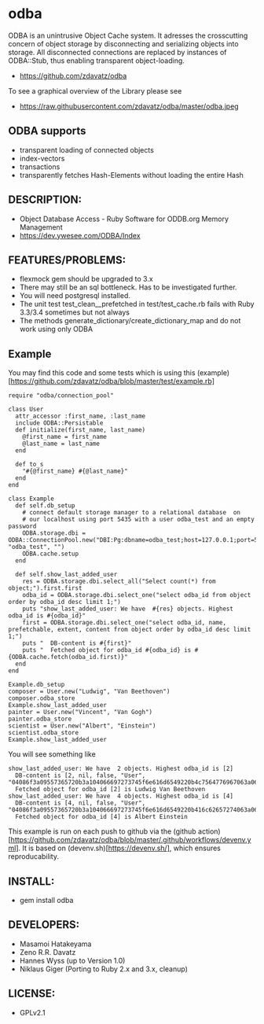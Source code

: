 # odba

ODBA is an unintrusive Object Cache system. It adresses the crosscutting 
concern of object storage by disconnecting and serializing objects into 
storage. All disconnected connections are replaced by instances of 
ODBA::Stub, thus enabling transparent object-loading.


* https://github.com/zdavatz/odba

To see a graphical overview of the Library please see

* https://raw.githubusercontent.com/zdavatz/odba/master/odba.jpeg

## ODBA supports

 * transparent loading of connected objects
 * index-vectors
 * transactions
 * transparently fetches Hash-Elements without loading the entire Hash

## DESCRIPTION:

* Object Database Access - Ruby Software for ODDB.org Memory Management
* https://dev.ywesee.com/ODBA/Index

## FEATURES/PROBLEMS:

* flexmock gem should be upgraded to 3.x
* There may still be an sql bottleneck. Has to be investigated further.
* You will need postgresql installed.
* The unit test test_clean__prefetched in test/test_cache.rb fails with Ruby 3.3/3.4 sometimes but not always
* The methods generate_dictionary/create_dictionary_map and do not work using only ODBA

## Example

You may find this code and some tests which is using this (example)[https://github.com/zdavatz/odba/blob/master/test/example.rb]
    
    require "odba/connection_pool"

    class User
      attr_accessor :first_name, :last_name
      include ODBA::Persistable
      def initialize(first_name, last_name)
        @first_name = first_name
        @last_name = last_name
      end

      def to_s
        "#{@first_name} #{@last_name}"
      end
    end

    class Example
      def self.db_setup
        # connect default storage manager to a relational database  on
        # our localhost using port 5435 with a user odba_test and an empty password
        ODBA.storage.dbi = ODBA::ConnectionPool.new("DBI:Pg:dbname=odba_test;host=127.0.0.1;port=5433", "odba_test", "")
        ODBA.cache.setup
      end

      def self.show_last_added_user
        res = ODBA.storage.dbi.select_all("Select count(*) from object;").first.first
        odba_id = ODBA.storage.dbi.select_one("select odba_id from object order by odba_id desc limit 1;")
        puts "show_last_added_user: We have  #{res} objects. Highest odba_id is #{odba_id}"
        first = ODBA.storage.dbi.select_one("select odba_id, name, prefetchable, extent, content from object order by odba_id desc limit 1;")
        puts "  DB-content is #{first}"
        puts "  Fetched object for odba_id #{odba_id} is #{ODBA.cache.fetch(odba_id.first)}"
      end
    end

    Example.db_setup
    composer = User.new("Ludwig", "Van Beethoven")
    composer.odba_store
    Example.show_last_added_user
    painter = User.new("Vincent", "Van Gogh")
    painter.odba_store
    scientist = User.new("Albert", "Einstein")
    scientist.odba_store
    Example.show_last_added_user

You will see something like

    show_last_added_user: We have  2 objects. Highest odba_id is [2]
      DB-content is [2, nil, false, "User", "04086f3a09557365720b3a104066697273745f6e616d6549220b4c7564776967063a0645543a0f406c6173745f6e616d6549221256616e2042656574686f76656e063b07543a15406f6462615f70657273697374656e74543a0d406f6462615f696469073a14406f6462615f6f6273657276657273303a13406f6462615f707265666574636830"]
      Fetched object for odba_id [2] is Ludwig Van Beethoven
    show_last_added_user: We have  4 objects. Highest odba_id is [4]
      DB-content is [4, nil, false, "User", "04086f3a09557365720b3a104066697273745f6e616d6549220b416c62657274063a0645543a0f406c6173745f6e616d6549220d45696e737465696e063b07543a15406f6462615f70657273697374656e74543a0d406f6462615f696469093a14406f6462615f6f6273657276657273303a13406f6462615f707265666574636830"]
      Fetched object for odba_id [4] is Albert Einstein
      

This example is run on each push to github via the (github action)[https://github.com/zdavatz/odba/blob/master/.github/workflows/devenv.yml]. It is based on (devenv.sh)[https://devenv.sh/], which ensures reproducability.

## INSTALL:

* gem install odba

## DEVELOPERS:

* Masamoi Hatakeyama
* Zeno R.R. Davatz
* Hannes Wyss (up to Version 1.0)
* Niklaus Giger (Porting to Ruby 2.x and 3.x, cleanup)

## LICENSE:

* GPLv2.1
